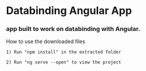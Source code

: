 # Databinding Angular App
### app built to work on databinding with Angular.

How to use the downloaded files

    1) Run "npm install" in the extracted folder

    2) Run "ng serve --open" to view the project
